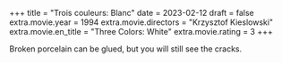 +++
title = "Trois couleurs: Blanc"
date = 2023-02-12
draft = false
extra.movie.year = 1994
extra.movie.directors = "Krzysztof Kieslowski"
extra.movie.en_title = "Three Colors: White"
extra.movie.rating = 3
+++

Broken porcelain can be glued, but you will still see the cracks.<!-- more -->

